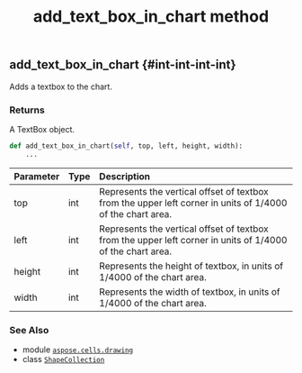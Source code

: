 ﻿---
title: add_text_box_in_chart method
second_title: Aspose.Cells for Python via .NET API References
description: 
type: docs
weight: 330
url: /aspose.cells.drawing/shapecollection/add_text_box_in_chart/
is_root: false
---

## add_text_box_in_chart {#int-int-int-int}

Adds a textbox to the chart.


### Returns 


A TextBox object.


```python
def add_text_box_in_chart(self, top, left, height, width):
    ...
```


| Parameter | Type | Description |
| :- | :- | :- |
| top | int | Represents the vertical offset of textbox from the upper left corner in units of 1/4000 of the chart area. |
| left | int | Represents the vertical offset of textbox from the upper left corner in units of 1/4000 of the chart area. |
| height | int | Represents the height of textbox, in units of 1/4000 of the chart area. |
| width | int | Represents the width of textbox, in units of 1/4000 of the chart area. |



### See Also
* module [`aspose.cells.drawing`](../../)
* class [`ShapeCollection`](/cells/python-net/aspose.cells.drawing/shapecollection)
